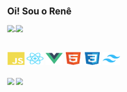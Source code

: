 ## Oi! Sou o Renê

<div>
<a href="https://github.com/rennegomes/github-readme-stats">
  <img height=200 align="center" src="https://github-readme-stats.vercel.app/api?username=rennegomes&show_icons=true&theme=dark&locale=pt-br" />
</a>
<a href="https://github.com/rennegomes/convoychat">
  <img height=200 align="center" src="https://github-readme-stats.vercel.app/api/top-langs?username=rennegomes&layout=compact&langs_count=8&card_width=320&show_icons=true&theme=dark&locale=pt-br" />
</a>
</div>

##

<div style="display: inline_block"><br>
  <img align="center" alt="Rene-Js" height="30" width="40" src="https://raw.githubusercontent.com/devicons/devicon/master/icons/javascript/javascript-plain.svg">
  <img align="center" alt="Rene-React" height="30" width="40" src="https://raw.githubusercontent.com/devicons/devicon/master/icons/react/react-original.svg">
  <img align="center" alt="Rene-Vue" height="30" width="40" src="https://raw.githubusercontent.com/devicons/devicon/master/icons/vuejs/vuejs-original.svg">
  <img align="center" alt="Rene-HTML" height="30" width="40" src="https://raw.githubusercontent.com/devicons/devicon/master/icons/html5/html5-original.svg">
  <img align="center" alt="Rene-CSS" height="30" width="40" src="https://raw.githubusercontent.com/devicons/devicon/master/icons/css3/css3-original.svg">
  <img align="center" alt="Rene-Tailwindcss" height="30" width="40" src="https://raw.githubusercontent.com/devicons/devicon/master/icons/tailwindcss/tailwindcss-original.svg">
</div>
  
  ##
 
<div> 
  <a href="https://www.linkedin.com/in/rene-gomes/" target="_blank"><img src="https://img.shields.io/badge/-LinkedIn-%230077B5?style=for-the-badge&logo=linkedin&logoColor=white" target="_blank"></a> 
  <a href = "mailto:renne.lace082@gmail.com"><img src="https://img.shields.io/badge/-Gmail-%23333?style=for-the-badge&logo=gmail&logoColor=white" target="_blank"></a>
</div>
